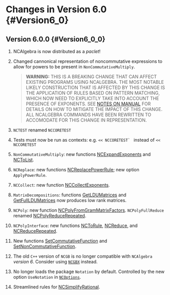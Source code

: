 # Changes in Version 6.0 {#Version6_0}

## Version 6.0.0 {#Version6_0_0}

1. NCAlgebra is now distributed as a *paclet*!
2. Changed cannonical representation of noncommutative expressions to
   allow for powers to be present in `NonCommutativeMultiply`.

   > **WARNING:** THIS IS A BREAKING CHANGE THAT CAN AFFECT EXISTING
   > PROGRAMS USING NCALGEBRA. THE MOST NOTABLE LIKELY CONSTRUCTION
   > THAT IS AFFECTED BY THIS CHANGE IS THE APPLICATION OF RULES BASED
   > ON PATTERN MATCHING, WHICH NOW NEED TO EXPLICITLY TAKE INTO
   > ACCOUNT THE PRESENCE OF EXPONENTS. SEE 
   > [NOTES ON MANUAL](#BasicReplace) FOR DETAILS ON HOW TO MITIGATE 
   > THE IMPACT OF THIS CHANGE. ALL NCALGEBRA COMMANDS HAVE BEEN 
   > REWRITTEN TO ACCOMODATE FOR THIS CHANGE IN REPRESENTATION.
3. `NCTEST` renamed `NCCORETEST`
4. Tests must now be run as contexts: e.g. ``<< NCCORETEST` `` instead of `<< NCCORETEST`
5. `NonCommutativeMultiply`: new functions
   [NCExpandExponents](#NCExpandExponents) and [NCToList](#NCToList). 
6. `NCReplace`: new functions
   [NCReplacePowerRule](#NCReplacePowerRule); new option
   `ApplyPowerRule`.
7. `NCCollect`: new function [NCCollectExponents](#NCCollectExponents).
8. `MatrixDecompositions`: functions [GetLDUMatrices](#GetLDUMatrices)
   and [GetFullLDUMatrices](#GetFullLDUMatrices) now produces low rank
   matrices. 
9. `NCPoly`: new function
   [NCPolyFromGramMatrixFactors](#NCPolyFromGramMatrixFactors).
   `NCPolyFullReduce`
   renamed [NCPolyReduceRepeated](#NCPolyReduceRepeated).
10. `NCPolyInterface`: new functions [NCToRule](#NCToRule),
   [NCReduce](#NCReduce), and [NCReduceRepeated](#NCReduceRepeated).
11. New functions [SetCommutativeFunction](#SetCommutativeFunction)
    and [SetNonCommutativeFunction](#SetNonCommutativeFunction).
12. The old `C++` version of `NCGB` is no longer compatible with
    `NCAlgebra` *version 6*. Consider using [`NCGBX`](#PackageNCGBX)
    instead.
13. No longer loads the package `Notation` by default. Controlled by
    the new option `UseNotation` in [`NCOptions`](#PackageNCOptions).
14. Streamlined rules for [NCSimplifyRational](#NCSimplifyRational).
